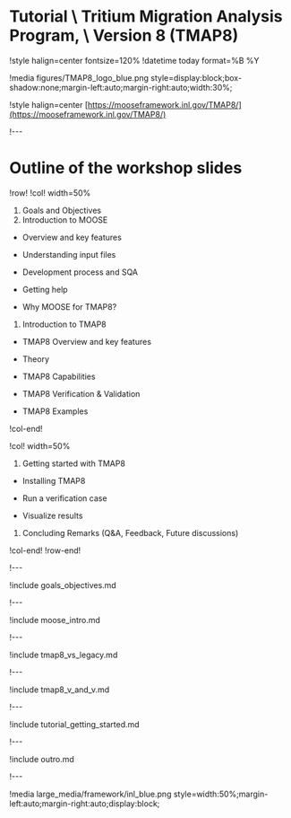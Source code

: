 # Tutorial \\ Tritium Migration Analysis Program, \\ Version 8 (TMAP8)

!style halign=center fontsize=120%
!datetime today format=%B %Y

!media figures/TMAP8_logo_blue.png style=display:block;box-shadow:none;margin-left:auto;margin-right:auto;width:30%;

!style halign=center
[https://mooseframework.inl.gov/TMAP8/](https://mooseframework.inl.gov/TMAP8/)

!---

# Outline of the workshop slides

!row!
!col! width=50%

1. Goals and Objectives
1. Introduction to MOOSE

  - Overview and key features

  - Understanding input files

  - Development process and SQA

  - Getting help

  - Why MOOSE for TMAP8?

1. Introduction to TMAP8

  - TMAP8 Overview and key features

  - Theory

  - TMAP8 Capabilities

  - TMAP8 Verification & Validation

  - TMAP8 Examples

!col-end!

!col! width=50%

1. Getting started with TMAP8

  - Installing TMAP8

  - Run a verification case

  - Visualize results

1. Concluding Remarks (Q&A, Feedback, Future discussions)

!col-end!
!row-end!

!---

!include goals_objectives.md

!---

!include moose_intro.md

!---

!include tmap8_vs_legacy.md

!---

!include tmap8_v_and_v.md

!---

!include tutorial_getting_started.md

!---

!include outro.md

!---

!media large_media/framework/inl_blue.png style=width:50%;margin-left:auto;margin-right:auto;display:block;

